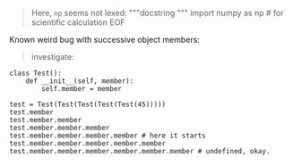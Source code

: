 
> Here, `np` seems not lexed:
    """docstring
    """
    import numpy as np # for scientific calculation
    EOF

Known weird bug with successive object members:  
> investigate:

    class Test():
        def __init__(self, member):
            self.member = member

    test = Test(Test(Test(Test(Test(45)))))
    test.member
    test.member.member
    test.member.member.member
    test.member.member.member.member # here it starts
    test.member.member.member.member.member
    test.member.member.member.member.member.member # undefined, okay.



